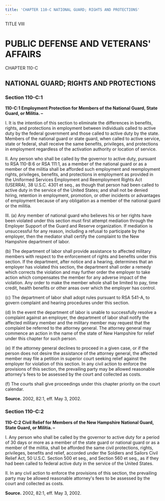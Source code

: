 ```yaml
---
title: 'CHAPTER 110-C NATIONAL GUARD; RIGHTS AND PROTECTIONS'
---
```


TITLE VIII
                                             
PUBLIC DEFENSE AND VETERANS' AFFAIRS
====================================

CHAPTER 110-C
                                             
NATIONAL GUARD; RIGHTS AND PROTECTIONS
--------------------------------------

### Section 110-C:1

 **110-C:1 Employment Protection for Members of the National Guard,
State Guard, or Militia. –**
                                             
 I. It is the intention of this section to eliminate the differences
in benefits, rights, and protections in employment between individuals
called to active duty by the federal government and those called to
active duty by the state. Members of the national guard or state guard,
when called to active service, state or federal, shall receive the same
benefits, privileges, and protections in employment regardless of the
activation authority or location of service.
                                             
 II. Any person who shall be called by the governor to active duty,
pursuant to RSA 110-B:6 or RSA 111:1, as a member of the national guard
or as a member of the militia shall be afforded such employment and
reemployment rights, privileges, benefits, and protections in employment
as provided in the Uniformed Services Employment and Reemployment Rights
Act (USERRA), 38 U.S.C. 4301 et seq., as though that person had been
called to active duty in the service of the United States; and shall not
be denied hiring, retention in employment, promotion, or other incidents
or advantages of employment because of any obligation as a member of the
national guard or the militia.
                                             
 III. (a) Any member of national guard who believes his or her rights
have been violated under this section must first attempt mediation
through the Employer Support of the Guard and Reserve organization. If
mediation is unsuccessful for any reason, including a refusal to
participate by the employer, then the mediator shall certify the
complaint to the New Hampshire department of labor.
                                             
 (b) The department of labor shall provide assistance to affected
military members with respect to the enforcement of rights and benefits
under this section. If the department, after notice and a hearing,
determines that an employer has violated this section, the department
shall order a remedy which corrects the violation and may further order
the employer to take action which compensates the member for any adverse
impact of the violation. Any order to make the member whole shall be
limited to pay, time credit, health benefits or other areas over which
the employer has control.
                                             
 (c) The department of labor shall adopt rules pursuant to RSA
541-A, to govern complaint and hearing procedures under this section.
                                             
 (d) In the event the department of labor is unable to
successfully resolve a complaint against an employer, the department of
labor shall notify the affected military member and the military member
may request that the complaint be referred to the attorney general. The
attorney general may commence an action in the name of the state of New
Hampshire for relief under this chapter for such person.
                                             
 (e) If the attorney general declines to proceed in a given case,
or if the person does not desire the assistance of the attorney general,
the affected member may file a petition in superior court seeking relief
against the employer for violation of this section. In any civil action
to enforce the provisions of this section, the prevailing party may be
allowed reasonable attorney's fees to be assessed by the court and
collected as costs.
                                             
 (f) The courts shall give proceedings under this chapter priority
on the court calendar.

**Source.** 2002, 82:1, eff. May 3, 2002.

### Section 110-C:2

 **110-C:2 Civil Relief for Members of the New Hampshire National
Guard, State Guard, or Militia. –**
                                             
 I. Any person who shall be called by the governor to active duty for
a period of 30 days or more as a member of the state guard or national
guard or as a member of the militia, shall be afforded the same civil
protections, rights, privileges, benefits and relief, accorded under the
Soldiers and Sailors Civil Relief Act, 50 U.S.C. Section 500 et seq.,
and Section 560 et seq., as if they had been called to federal active
duty in the service of the United States.
                                             
 II. In any civil action to enforce the provisions of this section,
the prevailing party may be allowed reasonable attorney's fees to be
assessed by the court and collected as costs.

**Source.** 2002, 82:1, eff. May 3, 2002.
